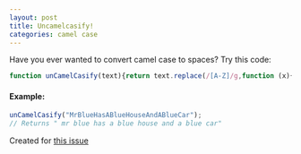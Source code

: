 ```yaml
---
layout: post
title: Uncamelcasify!
categories: camel case
---
```

Have you ever wanted to convert camel case to spaces? Try this code:

```javascript
function unCamelCasify(text){return text.replace(/[A-Z]/g,function (x){return " " + x.toLowerCase()})}
```

#### Example:
```javascript
unCamelCasify("MrBlueHasABlueHouseAndABlueCar");
// Returns " mr blue has a blue house and a blue car"
```

Created for [this issue](https://github.com/LLK/scratch-gui/issues/1153)
